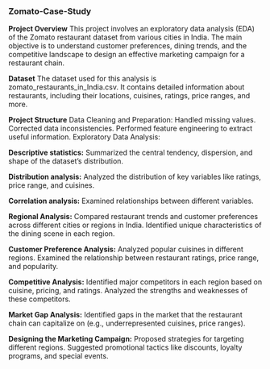 ### Zomato-Case-Study
**Project Overview**
This project involves an exploratory data analysis (EDA) of the Zomato restaurant dataset from various cities in India. The main objective is to understand customer preferences, dining trends, and the competitive landscape to design an effective marketing campaign for a restaurant chain.

**Dataset**
The dataset used for this analysis is zomato_restaurants_in_India.csv. It contains detailed information about restaurants, including their locations, cuisines, ratings, price ranges, and more.

**Project Structure**
Data Cleaning and Preparation:
Handled missing values.
Corrected data inconsistencies.
Performed feature engineering to extract useful information.
Exploratory Data Analysis:

**Descriptive statistics:** 
Summarized the central tendency, dispersion, and shape of the dataset’s distribution.

**Distribution analysis:** 
Analyzed the distribution of key variables like ratings, price range, and cuisines.

**Correlation analysis:** 
Examined relationships between different variables.

**Regional Analysis:** 
Compared restaurant trends and customer preferences across different cities or regions in India.
Identified unique characteristics of the dining scene in each region.

**Customer Preference Analysis:**
Analyzed popular cuisines in different regions.
Examined the relationship between restaurant ratings, price range, and popularity.

**Competitive Analysis:**
Identified major competitors in each region based on cuisine, pricing, and ratings.
Analyzed the strengths and weaknesses of these competitors.

**Market Gap Analysis:**
Identified gaps in the market that the restaurant chain can capitalize on (e.g., underrepresented cuisines, price ranges).

**Designing the Marketing Campaign:**
Proposed strategies for targeting different regions.
Suggested promotional tactics like discounts, loyalty programs, and special events.

